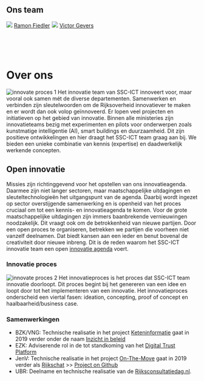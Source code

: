 ## Ons team

<div style="float:left; width:120px; height: 110px;">
<img class="img-circle" src="/over/Ramon_Fiedler.jpg" />
<a href="https://www.linkedin.com/in/ramon-fiedler-91225613/">Ramon Fiedler</a>
</div>

<div style="float:left; width:120px; height: 110px;">
<img class="img-circle" src="/over/Victor_Gevers.jpg" />
<a href="https://www.linkedin.com/in/vgevers/">Victor Gevers</a>
</div>

<!-- <div style="float:left; width:120px; height: 110px;">
<img class="img-circle" src="/over/remco-van-gorsel.jpg" />
<a href="https://www.linkedin.com/in/remco-van-gorsel-15bb70142/">Remco van Gorsel</a>
</div>
-->

<br /><br /><br /><br /><br />


# Over ons
![innovate proces 1](/over/Innovatie_proces_1.svg)
Het innovatie team van SSC-ICT innoveert voor, maar vooral ook samen mét de diverse departementen.
Samenwerken en verbinden zijn sleutelwoorden om de Rijksoverheid innovatiever te maken en er wordt dan ook volop geïnnoveerd.
Er lopen veel projecten en initiatieven op het gebied van innovatie. Binnen alle ministeries zijn innovatieteams bezig met experimenten en pilots voor onderwerpen zoals kunstmatige intelligentie (AI), smart buildings en duurzaamheid. Dit zijn positieve ontwikkelingen en hier draagt het SSC-ICT team graag aan bij. We bieden een unieke combinatie van kennis (expertise) en daadwerkelijk werkende concepten.


## Open innovatie
Missies zijn richtinggevend voor het opstellen van ons innovatieagenda. Daarmee zijn niet langer sectoren, maar maatschappelijke uitdagingen en sleuteltechnologieën het uitgangspunt van de agenda. Daarbij wordt ingezet op sector overstijgende samenwerking en is openheid van het proces cruciaal om tot een kennis- en innovatieagenda te komen. Voor de grote maatschappelijke uitdagingen zijn immers baanbrekende vernieuwingen noodzakelijk. Dit vraagt ook om de betrokkenheid van nieuwe partijen. Door een open proces te organiseren, betrekken we partijen die voorheen niet vanzelf deelnamen. Dat biedt kansen aan een ieder en benut bovenal de creativiteit door nieuwe inbreng. Dit is de reden waarom het SSC-ICT innovatie team een open [innovatie agenda](/themas/README?id=themas) voert.


### Innovatie proces
![innovate proces 2](/over/Innovatie_proces_2.svg)
Het innovatieproces is het proces dat SSC-ICT team innovatie doorloopt. Dit proces begint bij het genereren van een idee en loopt door tot het implementeren van een innovatie. Het innovatieproces onderscheid een viertal fasen: ideation, concepting, proof of concept en haalbaarheid/business case.


### Samenwerkingen

* BZK/VNG: Technische realisatie in het project [Keteninformatie](https://rijksgithub.nl/SSC-ICT-Innovatie/Keteninformatie) gaat in 2019 verder onder de naam [Inzicht in beleid](https://trello.com/c/Rduqoqny/5-inzicht-in-beleid)
* EZK: Adviserende rol in de tot standkoming van het [Digital Trust Platform](https://www.digitaltrustcenter.nl/actueel)
* JenV: Technische realisatie in het project [On-The-Move](https://on-the-move.ml) gaat in 2019 verder als [Rijkschat](https://trello.com/c/iXaCpReF/6-rijkschat) >> [Project on Github](https://github.com/orgs/SSC-ICT-Innovatie/projects/3)
* UBR: Deelname en technische realisatie van de [Rijksconsultatiedag.nl](https://Rijksconsultatiedag.nl).

